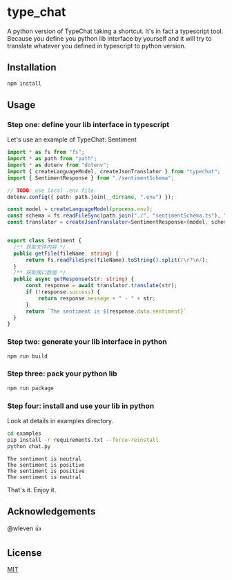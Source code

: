 # type_chat

A python version of TypeChat taking a shortcut. It's in fact a typescript tool. Because you define you python lib interface by yourself and it will try to translate whatever you defined in typescript to python version.

## Installation

```bash
npm install
```

## Usage

### Step one: define your lib interface in typescript
Let's use an example of TypeChat: Sentiment

```typescript
import * as fs from "fs";
import * as path from "path";
import * as dotenv from "dotenv";
import { createLanguageModel, createJsonTranslator } from "typechat";
import { SentimentResponse } from "./sentimentSchema";

// TODO: use local .env file.
dotenv.config({ path: path.join(__dirname, ".env") });

const model = createLanguageModel(process.env);
const schema = fs.readFileSync(path.join("./", "sentimentSchema.ts"), "utf8");
const translator = createJsonTranslator<SentimentResponse>(model, schema, "SentimentResponse");


export class Sentiment {
  /** 获取文件内容 */
  public getFile(fileName: string) {
      return fs.readFileSync(fileName).toString().split(/\r?\n/);
  }
  /** 获取接口数据 */
  public async getResponse(str: string) {
      const response = await translator.translate(str);
      if (!response.success) {
          return response.message + " - " + str;
      }
      return `The sentiment is ${response.data.sentiment}`
  }
}

```

### Step two: generate your lib interface in python

```bash
npm run build
```

### Step three: pack your python lib
```bash
npm run package
```

### Step four: install and use your lib in python
Look at details in examples directory.
```bash
cd examples
pip install -r requirements.txt --force-reinstall
python chat.py
```
```text
The sentiment is neutral
The sentiment is positive
The sentiment is positive
The sentiment is neutral
```
That's it. Enjoy it.

## Acknowledgements
@wleven :+1:

## License

[MIT](https://choosealicense.com/licenses/mit/)
